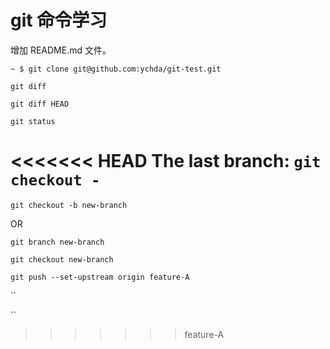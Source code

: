 # git 命令学习
增加 README.md 文件。

`~ $ git clone git@github.com:ychda/git-test.git`

`git diff`

`git diff HEAD`

`git status`

<<<<<<< HEAD
The last branch: `git checkout -`
=======
`git checkout -b new-branch`

OR

`git branch new-branch`

`git checkout new-branch`

`git push --set-upstream origin feature-A`

``

``
>>>>>>> feature-A
